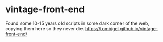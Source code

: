 # vintage-front-end
Found some 10-15 years old scripts in some dark corner of the web, copying them here so they never die.
https://tombigel.github.io/vintage-front-end/

